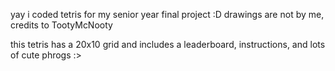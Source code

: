 yay i coded tetris for my senior year final project :D drawings are not by me, credits to TootyMcNooty

this tetris has a 20x10 grid and includes a leaderboard, instructions, and lots of cute phrogs :>
